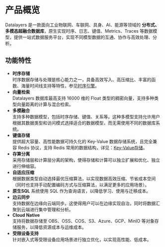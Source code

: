 # 产品概览

Datalayers 是一款面向工业物联网、车联网、具身、AI、能源等领域的 **分布式、多模态超融合数据库**，原生实现时序、日志、键值、Metrics、Traces 等数据模型，提供一站式数据服务平台，实现不同模型数据的互通、协作与高效处理、分析。

## 功能特性

* **时序存储**  
时序数据存储与处理是核心能力之一，具备高效写入、高压缩比、丰富的函数、海量时间线支持等特性，参见[时序引擎](./sql-reference/table-engine/timeseries.md)。
* **向量检索**  
Datalayers 数据库最高支持 16000 维的 Float 类型的稠密向量，支持多种类型向量距离的计算与混合检索。
* **多模融合**  
支持多种数据模型，包括时序存储、键值、关系等。这种多模型支持允许用户根据其数据类型和访问模式选择适合的数据模型，而无需使用不同的数据库系统。
* **键值存储**  
提供超大容量、高性能数据可持久化的 Key-Value 数据存储系统，且完全兼容 Redis 协议，支持 Redis 常用的数据结构，详见：[Key-Value存储](./key-value-data-model/overview.md)。
* **存算分离**  
采用存储层和计算层分离的架构，使得存储和计算可以独立扩展和优化、独立进行伸缩容。
* **自适应压缩**  
根据数据类型自动选择最优压缩算法，以实现数据高效压缩、节省成本空间（同时也支持手动配置编码方式与压缩算法，以满足更多的应用场景）。
* **原生SQL**
系统使用 SQL 作为查询语言，以降低学习、使用与迁移成本。
* **边云同步**  
支持数据在边缘向云端同步。这使得用户可以在边缘实现自治，同时将数据汇聚到云端进行集中管理和分析。
* **Cloud Native**  
支持将数据存储至 OBS、OSS、COS、S3、Azure、GCP、MinIO 等对象存储服务，以降低资源成本与运维成本。
* **受限设备支持**  
针对嵌入式等受限设备应用场景进行独立优化，以实现高性能、低成本。
